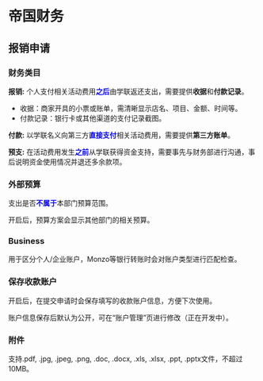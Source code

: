 # 帝国财务

## 报销申请

### 财务类目

**报销:** 个人支付相关活动费用<span style="color:blue;"><b>之后</b></span>由学联返还支出，需要提供**收据**和**付款记录**。

- 收据：商家开具的小票或账单，需清晰显示店名、项目、金额、时间等。
- 付款记录：银行卡或其他渠道的支付记录截图。

**付款:** 以学联名义向第三方<span style="color:blue;"><b>直接支付</b></span>相关活动费用，需要提供**第三方账单**。

**预支:** 在活动费用发生<span style="color:blue;"><b>之前</b></span>从学联获得资金支持，需要事先与财务部进行沟通，事后说明资金使用情况并退还多余款项。

### 外部预算

支出是否<span style="color:blue;"><b>不属于</b></span>本部门预算范围。

开启后，预算方案会显示其他部门的相关预算。

### Business

用于区分个人/企业账户，Monzo等银行转账时会对账户类型进行匹配检查。

### 保存收款账户

开启后，在提交申请时会保存填写的收款账户信息，方便下次使用。

账户信息保存后默认为公开，可在“账户管理”页进行修改（正在开发中）。

### 附件

支持.pdf, .jpg, .jpeg, .png, .doc, .docx, .xls, .xlsx, .ppt, .pptx文件，不超过10MB。

